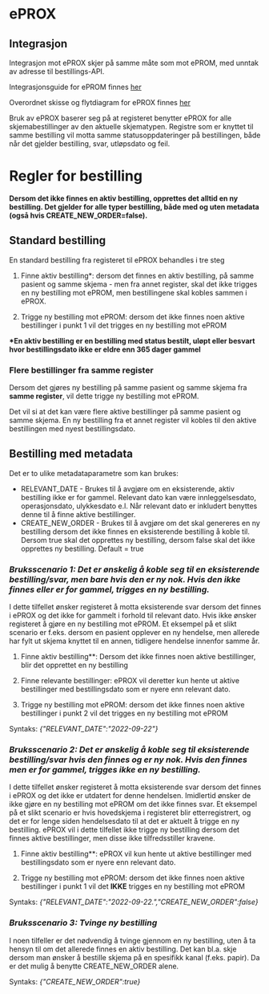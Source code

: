 # ePROX 

## Integrasjon

Integrasjon mot ePROX skjer på samme måte som mot ePROM, med unntak av adresse til bestillings-API. 

Integrasjonsguide for ePROM finnes [her](Integrasjonsguide)

Overordnet skisse og flytdiagram for ePROX finnes [her](Overordnet%20skisse%20eprox)

Bruk av ePROX baserer seg på at registeret benytter ePROX for alle skjemabestillinger av den aktuelle skjematypen. Registre som er knyttet til samme bestilling vil motta samme statusoppdateringer på bestillingen, både når det gjelder bestilling, svar, utløpsdato og feil.

# Regler for bestilling

**Dersom det ikke finnes en aktiv bestilling, opprettes det alltid en ny bestilling. Det gjelder for alle typer bestilling, både med og uten metadata (også hvis CREATE_NEW_ORDER=false).**

## Standard bestilling

En standard bestilling fra registeret til ePROX behandles i tre steg

1) Finne aktiv bestilling*: dersom det finnes en aktiv bestilling, på samme pasient og samme skjema - men fra annet register, skal det ikke trigges en ny bestilling mot ePROM, men bestillingene skal kobles sammen i ePROX. 

2) Trigge ny bestilling mot ePROM: dersom det ikke finnes noen aktive bestillinger i punkt 1 vil det trigges en ny bestilling mot ePROM

__*En aktiv bestilling er en bestilling med status bestilt, uløpt eller besvart hvor bestillingsdato ikke er eldre enn 365 dager gammel__

### Flere bestillinger fra samme register 

Dersom det gjøres ny bestilling på samme pasient og samme skjema fra __samme register__, vil dette trigge ny bestilling mot ePROM. 

Det vil si at det kan være flere aktive bestillinger på samme pasient og samme skjema. En ny bestilling fra et annet register vil kobles til den aktive bestillingen med nyest bestillingsdato.

## Bestilling med metadata

Det er to ulike metadataparametre som kan brukes: 

- RELEVANT_DATE - Brukes til å avgjøre om en eksisterende, aktiv bestilling ikke er for gammel. Relevant dato kan være innleggelsesdato, operasjonsdato, ulykkesdato e.l. Når relevant dato er inkludert benyttes denne til å finne aktive bestillinger.
- CREATE_NEW_ORDER - Brukes til å avgjøre om det skal genereres en ny bestilling dersom det ikke finnes en eksisterende bestilling å koble til. Dersom true skal det opprettes ny bestilling, dersom false skal det ikke opprettes ny bestilling. Default = true


### _Bruksscenario 1: Det er ønskelig å koble seg til en eksisterende bestilling/svar, men bare hvis den er ny nok. Hvis den ikke finnes eller er for gammel, trigges en ny bestilling._

I dette tilfellet ønsker registeret å motta eksisterende svar dersom det finnes i ePROX og det ikke for gammelt i forhold til relevant dato. Hvis ikke ønsker registeret å gjøre en ny bestilling mot ePROM. Et eksempel på et slikt scenario er f.eks. dersom en pasient opplever en ny hendelse, men allerede har fylt ut skjema knyttet til en annen, tidligere hendelse innenfor samme år.

1) Finne aktiv bestilling**: Dersom det ikke finnes noen aktive bestillinger, blir det opprettet en ny bestilling

2) Finne relevante bestillinger: ePROX vil deretter kun hente ut aktive bestillinger med bestillingsdato som er nyere enn relevant dato.

3) Trigge ny bestilling mot ePROM: dersom det ikke finnes noen aktive bestillinger i punkt 2 vil det trigges en ny bestilling mot ePROM


Syntaks: _{"RELEVANT_DATE":"2022-09-22"}_

### _Bruksscenario 2: Det er ønskelig å koble seg til eksisterende bestilling/svar hvis den finnes og er ny nok. Hvis den finnes men er for gammel, trigges ikke en ny bestilling._

I dette tilfellet ønsker registeret å motta eksisterende svar dersom det finnes i ePROX og det ikke er utdatert for denne hendelsen. Imidlertid ønsker de ikke gjøre en ny bestilling mot ePROM om det ikke finnes svar. Et eksempel på et slikt scenario er hvis hovedskjema i registeret blir etterregistrert, og det er for lenge siden hendelsesdato til at det er aktuelt å trigge en ny bestilling. ePROX vil i dette tilfellet ikke trigge ny bestilling dersom det finnes aktive bestillinger, men disse ikke tilfredsstiller kravene.


1) Finne aktiv bestilling**: ePROX vil kun hente ut aktive bestillinger med bestillingsdato som er nyere enn relevant dato. 

2) Trigge ny bestilling mot ePROM: dersom det ikke finnes noen aktive bestillinger i punkt 1 vil det __IKKE__ trigges en ny bestilling mot ePROM


Syntaks: _{"RELEVANT_DATE":"2022-09-22.","CREATE_NEW_ORDER":false}_


### _Bruksscenario 3: Tvinge ny bestilling_

I noen tilfeller er det nødvendig å tvinge gjennom en ny bestilling, uten å ta hensyn til om det allerede finnes en aktiv bestilling. Det kan bl.a. skje dersom man ønsker å bestille skjema på en spesifikk kanal (f.eks. papir). Da er det mulig å benytte CREATE_NEW_ORDER alene.

Syntaks: _{"CREATE_NEW_ORDER":true}_










